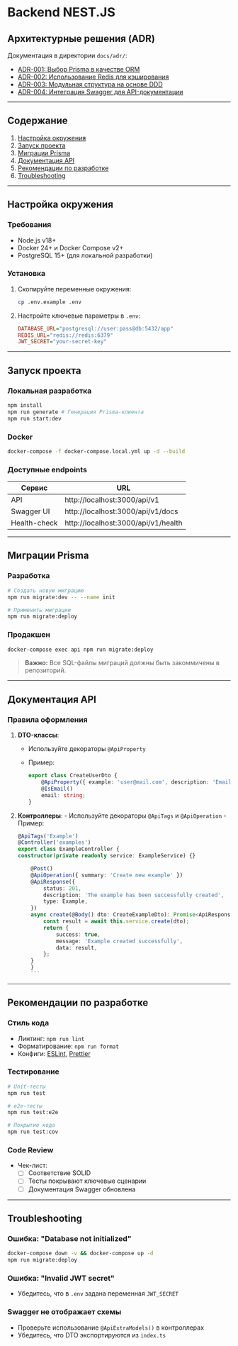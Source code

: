 # Backend NEST.JS

## Архитектурные решения (ADR)

Документация в директории `docs/adr/`:

- [ADR-001: Выбор Prisma в качестве ORM](docs/adr/001-prisma-as-orm.md)
- [ADR-002: Использование Redis для кэширования](docs/adr/002-using-redis-for-caching.md)
- [ADR-003: Модульная структура на основе DDD](docs/adr/003-ddd-modular-architecture.md)
- [ADR-004: Интеграция Swagger для API-документации](docs/adr/004-swagger-integration.md)

---

## Содержание

1. [Настройка окружения](#настройка-окружения)
2. [Запуск проекта](#запуск-проекта)
3. [Миграции Prisma](#миграции-prisma)
4. [Документация API](#документация-api)
5. [Рекомендации по разработке](#рекомендации-по-разработке)
6. [Troubleshooting](#troubleshooting)

---

## Настройка окружения

### Требования

- Node.js v18+
- Docker 24+ и Docker Compose v2+
- PostgreSQL 15+ (для локальной разработки)

### Установка

1. Скопируйте переменные окружения:

    ```bash
    cp .env.example .env
    ```

2. Настройте ключевые параметры в `.env`:

    ```ini
    DATABASE_URL="postgresql://user:pass@db:5432/app"
    REDIS_URL="redis://redis:6379"
    JWT_SECRET="your-secret-key"
    ```

---

## Запуск проекта

### Локальная разработка

```bash
npm install
npm run generate # Генерация Prisma-клиента
npm run start:dev
```

### Docker

```bash
docker-compose -f docker-compose.local.yml up -d --build
```

### Доступные endpoints

| Сервис       | URL                                 |
| ------------ | ----------------------------------- |
| API          | http://localhost:3000/api/v1        |
| Swagger UI   | http://localhost:3000/api/v1/docs   |
| Health-check | http://localhost:3000/api/v1/health |

---

## Миграции Prisma

### Разработка

```bash
# Создать новую миграцию
npm run migrate:dev -- --name init

# Применить миграции
npm run migrate:deploy
```

### Продакшен

```bash
docker-compose exec api npm run migrate:deploy
```

> **Важно:** Все SQL-файлы миграций должны быть закоммичены в репозиторий.

---

## Документация API

### Правила оформления

1. **DTO-классы**:

    - Используйте декораторы `@ApiProperty`
    - Пример:

        ```typescript
        export class CreateUserDto {
            @ApiProperty({ example: 'user@mail.com', description: 'Email' })
            @IsEmail()
            email: string;
        }
        ```

2. **Контроллеры**: - Используйте декораторы `@ApiTags` и `@ApiOperation` - Пример:

    ````typescript
    @ApiTags('Example')
    @Controller('examples')
    export class ExampleController {
    constructor(private readonly service: ExampleService) {}

        @Post()
        @ApiOperation({ summary: 'Create new example' })
        @ApiResponse({
            status: 201,
            description: 'The example has been successfully created',
            type: Example,
        })
        async create(@Body() dto: CreateExampleDto): Promise<ApiResponseDto<Example>> {
            const result = await this.service.create(dto);
            return {
                success: true,
                message: 'Example created successfully',
                data: result,
            };
        }
        }
        ```
    ````

---

## Рекомендации по разработке

### Стиль кода

- Линтинг: `npm run lint`
- Форматирование: `npm run format`
- Конфиги: [ESLint](eslint.config.mjs), [Prettier](.prettierrc)

### Тестирование

```bash
# Unit-тесты
npm run test

# e2e-тесты
npm run test:e2e

# Покрытие кода
npm run test:cov
```

### Code Review

- Чек-лист:
    - [ ] Соответствие SOLID
    - [ ] Тесты покрывают ключевые сценарии
    - [ ] Документация Swagger обновлена

---

## Troubleshooting

### Ошибка: "Database not initialized"

```bash
docker-compose down -v && docker-compose up -d
npm run migrate:deploy
```

### Ошибка: "Invalid JWT secret"

- Убедитесь, что в `.env` задана переменная `JWT_SECRET`

### Swagger не отображает схемы

- Проверьте использование `@ApiExtraModels()` в контроллерах
- Убедитесь, что DTO экспортируются из `index.ts`

